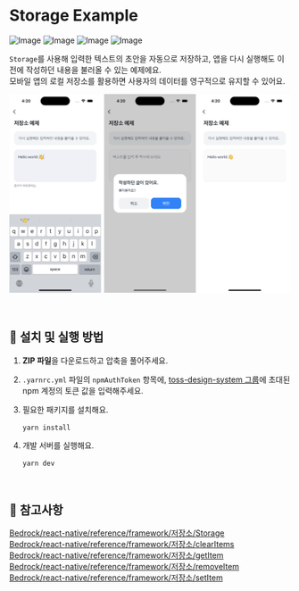 # Storage Example

![Image](https://github.com/user-attachments/assets/e3e87c6f-75f1-4ad8-9c0f-1a4a13666f9f)
![Image](https://github.com/user-attachments/assets/de8efa61-1879-4916-8373-3537e63312fe)
![Image](https://github.com/user-attachments/assets/62eb3e4d-a6e1-493e-b76e-69bad926c2d8)
![Image](https://github.com/user-attachments/assets/5af3b63b-bda7-4ddb-9ae9-8c90fe747baf)

`Storage`를 사용해 입력한 텍스트의 초안을 자동으로 저장하고, 앱을 다시 실행해도 이전에 작성하던 내용을 불러올 수 있는 예제에요.  
모바일 앱의 로컬 저장소를 활용하면 사용자의 데이터를 영구적으로 유지할 수 있어요.

![with-storage-example-image](../assets/with-storage-example-image.png)

<br />

## 🚀 설치 및 실행 방법

1. **ZIP 파일**을 다운로드하고 압축을 풀어주세요.

2. `.yarnrc.yml` 파일의 `npmAuthToken` 항목에, [toss-design-system 그룹](https://tossmini-docs.toss.im/tds-react-native/setup-npm/)에 초대된 npm 계정의 토큰 값을 입력해주세요.

3. 필요한 패키지를 설치해요.

   ```
   yarn install
   ```

4. 개발 서버를 실행해요.

   ```
   yarn dev
   ```

<br />

## 📌 참고사항

[Bedrock/react-native/reference/framework/저장소/Storage](https://tossmini-docs.toss.im/react-native/reference/framework/%EC%A0%80%EC%9E%A5%EC%86%8C/Storage.html)  
[Bedrock/react-native/reference/framework/저장소/clearItems](https://tossmini-docs.toss.im/react-native/reference/framework/%EC%A0%80%EC%9E%A5%EC%86%8C/clearItems.html)  
[Bedrock/react-native/reference/framework/저장소/getItem](https://tossmini-docs.toss.im/react-native/reference/framework/%EC%A0%80%EC%9E%A5%EC%86%8C/getItem.html)  
[Bedrock/react-native/reference/framework/저장소/removeItem](https://tossmini-docs.toss.im/react-native/reference/framework/%EC%A0%80%EC%9E%A5%EC%86%8C/removeItem.html)  
[Bedrock/react-native/reference/framework/저장소/setItem](https://tossmini-docs.toss.im/react-native/reference/framework/%EC%A0%80%EC%9E%A5%EC%86%8C/setItem.html)
